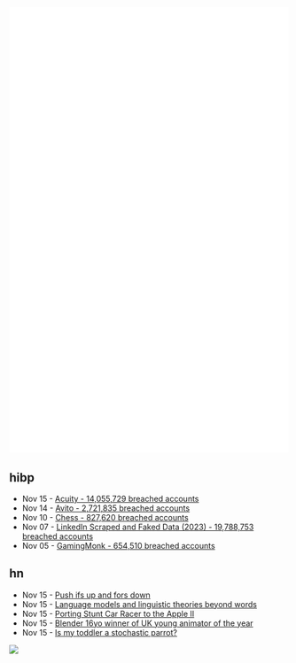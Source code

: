 ![Metrics](https://raw.githubusercontent.com/phixion/phixion/master/metrics.svg)

## hibp

<!--
for https://github.com/phixion/phixion/blob/main/.github/workflows/feeds.yml
-->
<!--START_SECTION:haveibeenpwnd-->
- Nov 15 - [Acuity - 14,055,729 breached accounts](https://haveibeenpwned.com/PwnedWebsites#Acuity)
- Nov 14 - [Avito - 2,721,835 breached accounts](https://haveibeenpwned.com/PwnedWebsites#Avito)
- Nov 10 - [Chess - 827,620 breached accounts](https://haveibeenpwned.com/PwnedWebsites#Chess)
- Nov 07 - [LinkedIn Scraped and Faked Data (2023) - 19,788,753 breached accounts](https://haveibeenpwned.com/PwnedWebsites#LinkedInScrape2023)
- Nov 05 - [GamingMonk - 654,510 breached accounts](https://haveibeenpwned.com/PwnedWebsites#GamingMonk)
<!--END_SECTION:haveibeenpwnd-->

## hn

<!--
for https://github.com/phixion/phixion/blob/main/.github/workflows/feeds.yml
-->
<!--START_SECTION:hn-->
- Nov 15 - [Push ifs up and fors down](https://matklad.github.io/2023/11/15/push-ifs-up-and-fors-down.html)
- Nov 15 - [Language models and linguistic theories beyond words](https://www.nature.com/articles/s42256-023-00703-8)
- Nov 15 - [Porting Stunt Car Racer to the Apple II](https://cobbpg.github.io/articles/stunt-car-racer-apple2-port.html)
- Nov 15 - [Blender 16yo winner of UK young animator of the year](https://younganimator.uk/winner/1699875910225x437970782709919500)
- Nov 15 - [Is my toddler a stochastic parrot?](https://www.newyorker.com/humor/sketchbook/is-my-toddler-a-stochastic-parrot)
<!--END_SECTION:hn-->

<!--
for https://yhype.me
-->
![](https://hit.yhype.me/github/profile?user_id=13013670)
